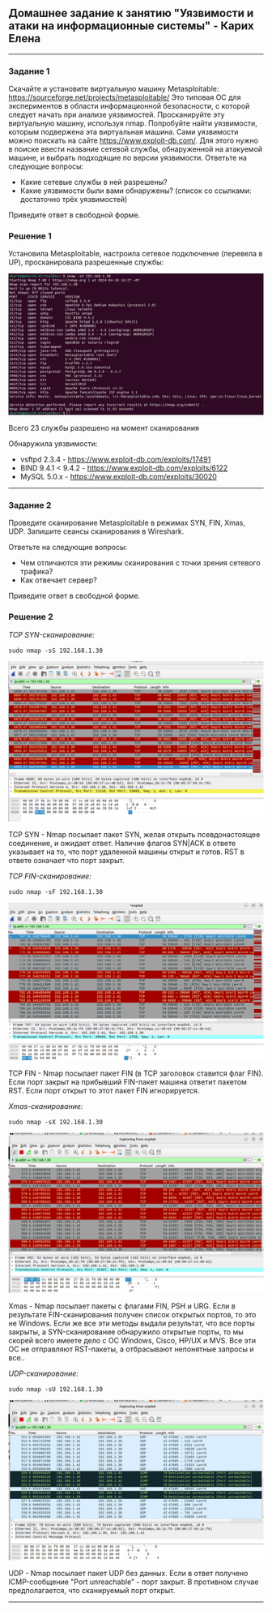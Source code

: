 ## Домашнее задание к занятию "Уязвимости и атаки на информационные системы" - Карих Елена
---
### Задание 1

Скачайте и установите виртуальную машину Metasploitable: https://sourceforge.net/projects/metasploitable/
Это типовая ОС для экспериментов в области информационной безопасности, с которой следует начать при анализе уязвимостей.
Просканируйте эту виртуальную машину, используя nmap.
Попробуйте найти уязвимости, которым подвержена эта виртуальная машина.
Сами уязвимости можно поискать на сайте https://www.exploit-db.com/.
Для этого нужно в поиске ввести название сетевой службы, обнаруженной на атакуемой машине, и выбрать подходящие по версии уязвимости.
Ответьте на следующие вопросы:
- Какие сетевые службы в ней разрешены?
- Какие уязвимости были вами обнаружены? (список со ссылками: достаточно трёх уязвимостей)

Приведите ответ в свободной форме.

### Решение 1

Установила Metasploitable, настроила сетевое подключение (перевела в UP), просканировала разрешенные службы:

![scrin](scrin1.png)

Всего 23 службы разрешено на момент сканирования

Обнаружила уязвимости:
- vsftpd 2.3.4 - https://www.exploit-db.com/exploits/17491
- BIND 9.4.1 < 9.4.2 - https://www.exploit-db.com/exploits/6122 
- MySQL 5.0.x - https://www.exploit-db.com/exploits/30020

---
### Задание 2

Проведите сканирование Metasploitable в режимах SYN, FIN, Xmas, UDP.
Запишите сеансы сканирования в Wireshark.

Ответьте на следующие вопросы:

- Чем отличаются эти режимы сканирования с точки зрения сетевого трафика?
- Как отвечает сервер?

Приведите ответ в свободной форме.

### Решение 2

*TCP SYN-сканирование:*

```
sudo nmap -sS 192.168.1.30
```
![scrin](scrin2.png)

TCP SYN - Nmap посылает пакет SYN, желая открыть псевдонастоящее соединение, и ожидает ответ. 
Наличие флагов SYN|ACK в ответе указывает на то, что порт удаленной машины открыт и готов. RST в ответе означает что порт закрыт.

*TCP FIN-сканирование:*

```
sudo nmap -sF 192.168.1.30
```
![scrin](scrin3.png)

TCP FIN - Nmap посылает пакет FIN (в TCP заголовок ставится флаг FIN). Если порт закрыт на прибывший FIN-пакет машина ответит пакетом RST. 
Если порт открыт то этот пакет FIN игнорируется.

*Xmas-сканирование:*

```
sudo nmap -sX 192.168.1.30
```
![scrin](scrin4.png)

Xmas - Nmap посылает пакеты с флагами  FIN, PSH и URG. Если в результате FIN-сканирования получен список открытых портов, то это не Windows. Если же все эти методы выдали результат, что все порты закрыты, а SYN-сканирование обнаружило открытые порты, то мы скорей всего имеете дело с ОС Windows, Cisco, HP/UX и MVS. Все эти ОС не отправляют RST-пакеты, а отбрасывают непонятные запросы и все..

*UDP-сканирование:*

```
sudo nmap -sU 192.168.1.30
```
![scrin](scrin5.png)

UDP - Nmap посылает пакет UDP без данных. Если в ответ получено ICMP-сообщение "Port unreachable" - порт закрыт. 
В противном случае предполагается, что сканируемый порт открыт.

---
